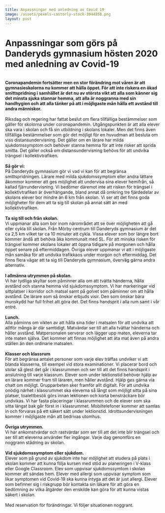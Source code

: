 ```yaml
---
title: Anpassningar med anledning av Covid 19
image: /assets/pexels-castorly-stock-3944858.png
layout: post
---
```


# Anpassningar som görs på Danderyds gymnasium hösten 2020 med anledning av Covid-19
<br>
<b>Coronapandemin fortsätter men en stor förändring mot våren är att gymnasieskolorna nu kommer att hålla öppet. För att inte riskera en ökad smittspridning i samhället är det nu av största vikt att alla som känner sig det minsta sjuka stannar hemma, att alla är noggranna med sin handhygien och att alla tänker på att i möjligaste mån hålla ett avstånd till andra människor.</b>
<br>
<br>
Riksdag och regering har fattat beslut om flera tillfälliga bestämmelser som gäller för skolorna under coronapandemin. Utgångspunkten är att alla elever ska vara i skolan och få sin utbildning i skolans lokaler. 
Men det finns även tillfälliga bestämmelser som gör det möjligt för en huvudman att besluta om viss distansundervisning. Det gäller om en lärare har milda sjukdomssymptom och behöver stanna hemma för att inte risker att sprida smitta. Det gäller också om distansundervisning behövs för att undvika trängsel i kollektivtrafiken. 
<br>
<br>
<b>Så gör vi:</b>
<br>
På Danderyds gymnasium gör vi vad vi kan för att begränsa smittspridningen. Lärare med milda sjukdomssymptom eller andra lättare åkommor kommer att ges möjlighet att undervisa sina elever hemifrån, så kallad fjärrundervisning. 
Vi bedömer däremot inte att risken för trängsel i kollektivtrafiken är överhängande, bland annat då omkring tre fjärdedelar av skolans elever bor mindre än 6 km från skolan. Vi ser att det finns goda möjligheter för dem att ta sig till skolan på annat sätt än med kollektivtrafiken.
<br>
<br>
<b>Ta sig till och från skolan.</b>
<br>
Vi uppmanar alla som bor inom närområdet att se över möjligheten att gå eller cykla till skolan. Från Mörby centrum till Danderyds gymnasium är det ca 2,5 km vilket tar ca 10 minuter att cykla. 
Vissa elever som bor längre bort kommer ändå att behöva åka kommunalt med SL. För att minska risken för trängsel kommer skolans lokaler att öppna tidigare på morgonen och hålla öppet senare på eftermiddagen. 
Övriga elever uppmanar vi att i möjligaste mån samåka för att undvika trafikkaos under morgon och eftermiddag.
Det finns flera vägar att ta sig till Danderyds gymnasium, överväg gärna andra alternativ. 
<br>
<br>
<b>I allmänna utrymmen på skolan.</b>
<br>
Vi har tydliga skyltar som påminner alla om att tvätta händerna, hålla avstånd och stanna hemma vid sjukdomssymptom.
Vi har markeringar vid sittplatser i korridor och matsal samt på golvet som påminner om att hålla avstånd. 
De lärare som så önskar erbjuds visir. Den som önskar bära munskydd har full frihet att göra det. 
Det finns handsprit i alla rum samt i vår entré.
<br>
<br>
<b>Lunch.</b>
<br>
Alla påminns om vikten av att hålla sina tider i matsalen för att undvika att alltför många är där samtidigt. 
Matvärdar ser till att alla tvättar händerna och håller avstånd. 
Matpersonalen serverar och lägger upp maten, eleverna tar inte maten själva. 
Det kommer att finnas möjlighet att äta mat även på andra ställen än den ordinarie matsalen.
<br>
<br>
<b>Klasser och klassrum</b>
<br>
För att begränsa antalet personer som varje elev träffas undviker vi att blanda klasserna, till exempel vid stora examinationer. 
Vi placerar bord och stolar så glest det går i klassrummen och ser till att det finns handsprit i anslutning till varje klassrum.
Elever som under lektionstid behöver hjälp av en lärare kommer fram till läraren, men håller avstånd. Hjälp ges gärna via chatt om möjligt.
Grupparbeten sker framför allt digitalt.
För att undvika onödig närhet i klassrummet ska eleverna så långt som möjligt sitta på sina platser, toalettbesök görs innan lektionen och korta bensträckare bör undvikas.
Vi har fasta placeringar i klassrummen och de elever som ska sitta längst bak går först in i klassrummet.
Mobiltelefoner kommer att samlas in och förvaras på ett säkert sätt under lektionstid. 
Idrottsundervisningen kommer i möjligaste mån att bedrivas utomhus.
<br>
<br>
<b>Övriga utrymmen.</b>
<br>
Vi har ankomstvärdar och rastvärdar som ser till att det inte blir trängsel och ser till att eleverna använder fler ingångar.
Varje dag genomförs en noggrann städning av skolan.
<br>
<br>
<b>Vid sjukdomssymptom eller sjukdom.</b>
<br>
Elever som på grund av sjukdom inte har möjlighet att studera på plats i skolan kommer att kunna följa kursen med stöd av planeringen i V-klass eller Google Classroom.
Elev som uppvisar sjukdomssymtom i skolan kommer att sändas hem. 
Elever med allergi som uppvisar symptom som likar symptomen vid Covid-19 ska kunna intyga att det är just allergi. 
Elever som befinner sig i riskgrupp bör kontakta sin läkare för att göra en bedömning av vilka åtgärder den enskilde kan göra för att kunna vistas säkert i skolan. 
<br>
<br>
Med reservation för förändringar. Vi följer situationen noggrant.
